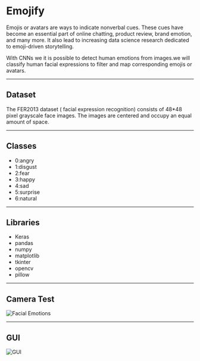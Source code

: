 # Emojify

Emojis or avatars are ways to indicate nonverbal cues. These cues have become an essential part of online chatting, product review, brand emotion, and many more. It also lead to increasing data science research dedicated to emoji-driven storytelling.

With CNNs we it is possible to detect human emotions from images.we will classify human facial expressions to filter and map corresponding emojis or avatars.

-----

## Dataset

The FER2013 dataset ( facial expression recognition) consists of 48*48 pixel grayscale face images. The images are centered and occupy an equal amount of space.

----

## Classes
<!-- UL -->
* 0:angry
* 1:disgust
* 2:fear
* 3:happy
* 4:sad
* 5:surprise
* 6:natural

---

## Libraries
<!-- UL -->
* Keras
* pandas
* numpy
* matplotlib
* tkinter
* opencv
* pillow

----

## Camera Test
<!-- Image -->
![Facial Emotions](https://user-images.githubusercontent.com/57441828/88949045-012d6880-d293-11ea-9a27-f48f63c51406.gif)

----

## GUI
<!-- Image -->
![GUI](https://user-images.githubusercontent.com/57441828/89126219-5613ed80-d4e4-11ea-9f00-78ac09f4a9f3.PNG)
